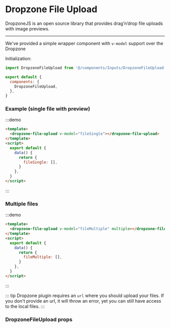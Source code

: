 # Dropzone File Upload

DropzoneJS is an open source library that provides drag’n’drop file uploads with image previews.

<hr>

We've provided a simple wrapper component with `v-model` support over the Dropzone

Initialization:

```js
import DropzoneFileUpload from '@/components/Inputs/DropzoneFileUpload'

export default {
  components: {
    DropzoneFileUpload,
  },
}
```

### Example (single file with preview)

:::demo

```html
<template>
  <dropzone-file-upload v-model="fileSingle"></dropzone-file-upload>
</template>
<script>
  export default {
    data() {
      return {
        fileSingle: [],
      }
    },
  }
</script>
```

:::

### Multiple files

:::demo

```html
<template>
  <dropzone-file-upload v-model="fileMultiple" multiple></dropzone-file-upload>
</template>
<script>
  export default {
    data() {
      return {
        fileMultiple: [],
      }
    },
  }
</script>
```

:::

::: tip
Dropzone plugin requires an `url` where you should upload your files. If you don't provide an url, it will throw an error, yet you can still have
access to the local files.
:::

### DropzoneFileUpload props

<props-table component-name="dropzone-file-upload"></props-table>

<script>
export default {
   data(){
     return {
       fileSingle: [],
       fileMultiple: []
     }
   }
}
</script>
